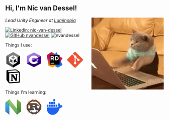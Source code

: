 <h2> Hi, I'm Nic van Dessel! </h2>
<img align='right' src="./images/typingcat.gif" width="230">
<p><em>Lead Unity Engineer at <a href="https://luminopia.com/">Luminopia </a>
</em></p>

[![Linkedin: nic-van-dessel](https://img.shields.io/badge/-nicvandessel-blue?style=flat-square&logo=Linkedin&logoColor=white&link=https://www.linkedin.com/in/nic-van-dessel/)](https://www.linkedin.com/in/nic-van-dessel/)
[![GitHub nvandessel](https://img.shields.io/github/followers/nvandessel?label=follow&style=social)](https://github.com/nvandessel)
<img src="https://komarev.com/ghpvc/?username=nvandessel" alt="nvandessel"/>

Things I use:
<p align="left"><img src="./images/unity_logo_new.png?raw=true" alt="unity" width="50" height="50"/>&nbsp;&nbsp;&nbsp;
<img src="./images/csharp.png?raw=true" alt="csharp" width="50" height="50"/>&nbsp;&nbsp;&nbsp;
<img src="./images/rider.png?raw=true" alt="rider" width="50" height="50"/>&nbsp;&nbsp;&nbsp;
<img src="./images/git.png?raw=true" alt="git" width="50" height="50"/>&nbsp;&nbsp;&nbsp;
<img src="./images/notion.png?raw=true" alt="notion" width="50" height="50"/></p>

Things I'm learning:
<p align="left">
<img src="./images/nvim.png?raw=true" alt="nvim" width="50" height="50"/>&nbsp;&nbsp;&nbsp;
<img src="./images/rust.png?raw=true" alt="rust" width="50" height="50"/>&nbsp;&nbsp;&nbsp;
<img src="./images/docker.png?raw=true" alt="docker" width="50" height="50"/>&nbsp;&nbsp;&nbsp;
</p>
